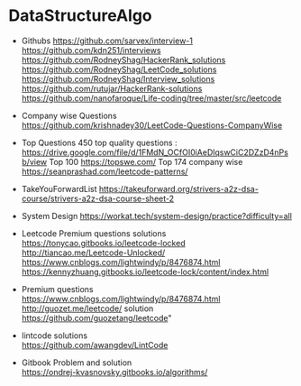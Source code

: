 # DataStructureAlgo



* Githubs	https://github.com/sarvex/interview-1		
	https://github.com/kdn251/interviews		
	https://github.com/RodneyShag/HackerRank_solutions		
	https://github.com/RodneyShag/LeetCode_solutions		
	https://github.com/RodneyShag/Interview_solutions		
	https://github.com/rutujar/HackerRank-solutions		
	https://github.com/nanofaroque/Life-coding/tree/master/src/leetcode

* Company wise Questions	
	https://github.com/krishnadey30/LeetCode-Questions-CompanyWise

* Top Questions
  450 top quality questions : https://drive.google.com/file/d/1FMdN_OCfOI0iAeDlqswCiC2DZzD4nPsb/view 
  Top 100 https://topswe.com/
  Top 174 company wise https://seanprashad.com/leetcode-patterns/
* TakeYouForwardList
  https://takeuforward.org/strivers-a2z-dsa-course/strivers-a2z-dsa-course-sheet-2

* System Design
  https://workat.tech/system-design/practice?difficulty=all

* Leetcode Premium questions solutions
https://tonycao.gitbooks.io/leetcode-locked		
	http://tiancao.me/Leetcode-Unlocked/		
	https://www.cnblogs.com/lightwindy/p/8476874.html		
	https://kennyzhuang.gitbooks.io/leetcode-lock/content/index.html		

* Premium questions	
https://www.cnblogs.com/lightwindy/p/8476874.html		
http://guozet.me/leetcode/ solution https://github.com/guozetang/leetcode"		

* lintcode solutions	
https://github.com/awangdev/LintCode		

* Gitbook Problem and solution	
https://ondrej-kvasnovsky.gitbooks.io/algorithms/		
			



